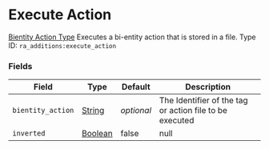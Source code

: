 # Execute Action
[Bientity Action Type](../bientity_action_types.md)
Executes a bi-entity action that is stored in a file.
Type ID: `ra_additions:execute_action`
### Fields
Field | Type | Default | Description
------|------|---------|-------------
`bientity_action` | [String](../data_types/string.md) | _optional_ | The Identifier of the tag or action file to be executed
`inverted` | [Boolean](../data_types/boolean.md) | false | null


